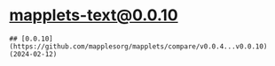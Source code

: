 # mapplets-text@0.0.10

    ## [0.0.10](https://github.com/mapplesorg/mapplets/compare/v0.0.4...v0.0.10) (2024-02-12)


  
